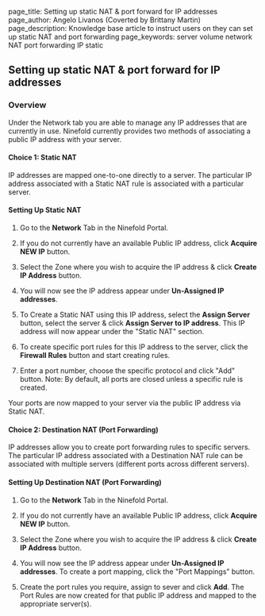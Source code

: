 page_title:       Setting up static NAT & port forward for IP addresses
page_author:      Angelo Livanos (Coverted by Brittany Martin)
page_description: Knowledge base article to instruct users on they can set up static NAT and port forwarding page_keywords:    server volume network NAT port forwarding IP static

## Setting up static NAT & port forward for IP addresses

### Overview

Under the Network tab you are able to manage any IP addresses that are currently in use. Ninefold currently provides two methods of associating a public IP address with your server.

#### Choice 1: Static NAT 

IP addresses are mapped one-to-one directly to a server. The particular IP address associated with a Static NAT rule is associated with a particular server.

#### Setting Up Static NAT

1. Go to the __Network__ Tab in the Ninefold Portal. 

2. If you do not currently have an available Public IP address, click __Acquire NEW IP__ button.

3. Select the Zone where you wish to acquire the IP address & click __Create IP Address__ button.

4. You will now see the IP address appear under __Un-Assigned IP addresses__.

5. To Create a Static NAT using this IP address, select the __Assign Server__ button, select the server & click __Assign Server to IP address__. This IP address will now appear under the "Static NAT" section.

6. To create specific port rules for this IP address to the server, click the __Firewall Rules__ button and start creating rules.

7. Enter a port number, choose the specific protocol and click "Add" button.  Note: By default, all ports are closed unless a specific rule is created.

Your ports are now mapped to your server via the public IP address via Static NAT.


#### Choice 2: Destination NAT (Port Forwarding) 

IP addresses allow you to create port forwarding rules to specific servers. The particular IP address associated with a Destination NAT rule can be associated with multiple servers (different ports across different servers).
 
#### Setting Up Destination NAT (Port Forwarding) 

1. Go to the __Network__ Tab in the Ninefold Portal. 

2. If you do not currently have an available Public IP address, click __Acquire NEW IP__ button.

3. Select the Zone where you wish to acquire the IP address & click __Create IP Address__ button.

4. You will now see the IP address appear under __Un-Assigned IP addresses__. To create a port mapping, click the "Port Mappings" button.

5. Create the port rules you require, assign to sever and click __Add__. The Port Rules are now created for that public IP address and mapped to the appropriate server(s).

